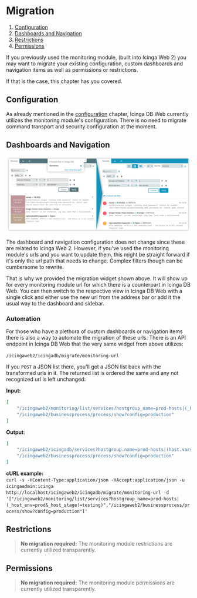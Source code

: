 # Migration

1. [Configuration](#configuration)
2. [Dashboards and Navigation](#dashboards-and-navigation)
3. [Restrictions](#restrictions)
4. [Permissions](#permissions)

If you previously used the monitoring module, (built into Icinga Web 2) you may want to
migrate your existing configuration, custom dashboards and navigation items as well as
permissions or restrictions.

If that is the case, this chapter has you covered.

## Configuration

As already mentioned in the [configuration](03-Configuration.md) chapter, Icinga DB Web
currently utilizes the monitoring module's configuration. There is no need to migrate
command transport and security configuration at the moment.

## Dashboards and Navigation

![Url Migration Preview](res/url-migration-preview.png)

The dashboard and navigation configuration does not change since these are related
to Icinga Web 2. However, if you've used the monitoring module's urls and you want
to update them, this might be straight forward if it's only the url path that needs
to change. Complex filters though can be cumbersome to rewrite.

That is why we provided the migration widget shown above. It will show up for every
monitoring module url for which there is a counterpart in Icinga DB Web. You can then
switch to the respective view in Icinga DB Web with a single click and either use the
new url from the address bar or add it the usual way to the dashboard and sidebar.

### Automation

For those who have a plethora of custom dashboards or navigation items there is also
a way to automate the migration of these urls. There is an API endpoint in Icinga DB
Web that the very same widget from above utilizes:

`/icingaweb2/icingadb/migrate/monitoring-url`

If you `POST` a JSON list there, you'll get a JSON list back with the transformed
urls in it. The returned list is ordered the same and any not recognized url is left
unchanged:

**Input:**  
```json
[
    "/icingaweb2/monitoring/list/services?hostgroup_name=prod-hosts|(_host_env=prod&_host_stage!=testing)",
    "/icingaweb2/businessprocess/process/show?config=production"
]
```

**Output**:  
```json
[
    "/icingaweb2/icingadb/services?hostgroup.name=prod-hosts|(host.vars.env=prod&host.vars.stage!=testing)",
    "/icingaweb2/businessprocess/process/show?config=production"
]
```

**cURL example:**  
`curl -s -HContent-Type:application/json -HAccept:application/json -u icingaadmin:icinga http://localhost/icingaweb2/icingadb/migrate/monitoring-url -d '["/icingaweb2/monitoring/list/services?hostgroup_name=prod-hosts|(_host_env=prod&_host_stage!=testing)","/icingaweb2/businessprocess/process/show?config=production"]'`

## Restrictions

> **No migration required:** The monitoring module restrictions are currently utilized
> transparently.

## Permissions

> **No migration required:** The monitoring module permissions are currently utilized
> transparently.
